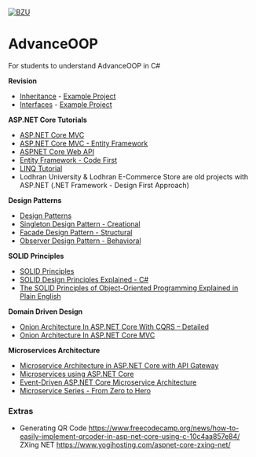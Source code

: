 [![BZU](https://bzu.edu.pk/images/logo1.png)](https://www.bzu.edu.pk)

# AdvanceOOP
 For students to understand AdvanceOOP in C#

**Revision**
* [Inheritance](https://github.com/qadir0108/VisualProgramming/blob/main/12_-_Inheritance.pdf) - [Example Project](https://github.com/qadir0108/VisualProgramming/tree/main/20220612_Inheritance)
* [Interfaces](https://github.com/qadir0108/VisualProgramming/blob/main/13_-_Interfaces.pdf) - [Example Project](https://github.com/qadir0108/VisualProgramming/tree/main/20220613_Interfaces)

**ASP.NET Core Tutorials**
* [ASP.NET Core MVC](https://docs.microsoft.com/en-us/aspnet/core/tutorials/first-mvc-app/start-mvc?view=aspnetcore-6.0&tabs=visual-studio)
* [ASP.NET Core MVC - Entity Framework](https://docs.microsoft.com/en-us/aspnet/core/data/ef-mvc/?view=aspnetcore-6.0)
* [ASPNET Core Web API](https://learn.microsoft.com/en-us/aspnet/core/tutorials/first-web-api?view=aspnetcore-6.0&tabs=visual-studio)
* [Entity Framework - Code First](https://www.entityframeworktutorial.net/code-first/what-is-code-first.aspx)
* [LINQ Tutorial](https://www.tutorialspoint.com/linq/index.htm)
* Lodhran University & Lodhran E-Commerce Store are old projects with ASP.NET (.NET Framework - Design First Approach)

**Design Patterns**
* [Design Patterns](https://www.dofactory.com/net/design-patterns)
* [Singleton Design Pattern - Creational](https://www.dofactory.com/net/singleton-design-pattern)
* [Facade Design Pattern - Structural](https://www.dofactory.com/net/facade-design-pattern)
* [Observer Design Pattern - Behavioral](https://www.dofactory.com/net/observer-design-pattern)

**SOLID Principles**
- [SOLID Principles](https://www.educative.io/blog/solid-principles-oop-c-sharp)
- [SOLID Design Principles Explained - C#](https://www.dotnettricks.com/learn/designpatterns/solid-design-principles-explained-using-csharp)
- [The SOLID Principles of Object-Oriented Programming Explained in Plain English](https://www.freecodecamp.org/news/solid-principles-explained-in-plain-english/)

**Domain Driven Design**
- [Onion Architecture In ASP.NET Core With CQRS – Detailed](https://codewithmukesh.com/blog/onion-architecture-in-aspnet-core/)
- [Onion Architecture In ASP.NET Core MVC](https://www.c-sharpcorner.com/article/onion-architecture-in-asp-net-core-mvc/)

**Microservices Architecture**
- [Microservice Architecture in ASP.NET Core with API Gateway](https://codewithmukesh.com/blog/microservice-architecture-in-aspnet-core/)
- [Microservices using ASP.NET Core](https://www.c-sharpcorner.com/article/microservice-using-asp-net-core/)
- [Event-Driven ASP.NET Core Microservice Architecture](https://itnext.io/how-to-build-an-event-driven-asp-net-core-microservice-architecture-e0ef2976f33f)
- [Microservice Series - From Zero to Hero](https://www.programmingwithwolfgang.com/microservice-series-from-zero-to-hero)

### Extras
- Generating QR Code https://www.freecodecamp.org/news/how-to-easily-implement-qrcoder-in-asp-net-core-using-c-10c4aa857e84/ ZXing NET https://www.yogihosting.com/aspnet-core-zxing-net/